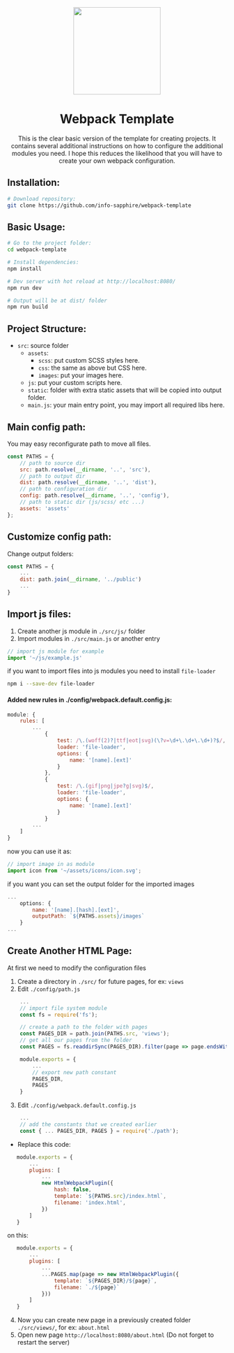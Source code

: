 <div align="center">
  <img width="200" height="200" src="https://webpack.js.org/assets/icon-square-big.svg">
  <h1>Webpack Template</h1>
  <p>
    This is the clear basic version of the template for creating projects. It contains several additional instructions on how to configure the additional modules you need. I hope this reduces the likelihood that you will have to create your own webpack configuration.
  </p>
</div>

## Installation:

``` bash
# Download repository:
git clone https://github.com/info-sapphire/webpack-template
```
## Basic Usage:

``` bash
# Go to the project folder:
cd webpack-template

# Install dependencies:
npm install

# Dev server with hot reload at http://localhost:8080/
npm run dev

# Output will be at dist/ folder
npm run build
```

## Project Structure:

- `src`: source folder
  - `assets`:
    - `scss`: put custom SCSS styles here.
    - `css`: the same as above but CSS here.
    - `images`: put your images here.
  - `js`: put your custom scripts here.
  - `static`: folder with extra static assets that will be copied into output folder.
  - `main.js`: your main entry point, you may import all required libs here.

## Main config path:
You may easy reconfigurate path to move all files.
``` js
const PATHS = {
    // path to source dir
    src: path.resolve(__dirname, '..', 'src'),
    // path to output dir
    dist: path.resolve(__dirname, '..', 'dist'),
    // path to configuration dir
    config: path.resolve(__dirname, '..', 'config'),
    // path to static dir (js/scss/ etc ...)
    assets: 'assets'
};
```

## Customize config path:
Change output folders:
``` js
const PATHS = {
    ...
    dist: path.join(__dirname, '../public')
    ...
}
```

## Import js files:
1. Create another js module in `./src/js/` folder
2. Import modules in `./src/main.js` or another entry

``` js
// import js module for example
import '~/js/example.js'
```
if you want to import files into js modules you need to install `file-loader`

``` bash
npm i --save-dev file-loader
```
#### Added new rules in ./config/webpack.default.config.js:
``` js
module: {
    rules: [
        ...
            {
                test: /\.(woff(2)?|ttf|eot|svg)(\?v=\d+\.\d+\.\d+)?$/,
                loader: 'file-loader',
                options: {
                    name: '[name].[ext]'
                }
            },
            {
                test: /\.(gif|png|jpe?g|svg)$/,
                loader: 'file-loader',
                options: {
                    name: '[name].[ext]'
                }
            }
        ...
    ]
}
```

now you can use it as:

``` js
// import image in as module
import icon from '~/assets/icons/icon.svg';
```

if you want you can set the output folder for the imported images
``` js
...
    options: {
        name: '[name].[hash].[ext]',
        outputPath: `${PATHS.assets}/images`
    }
...
```
## Create Another HTML Page:
At first we need to modify the configuration files
1. Сreate a directory in `./src/` for future pages, for ex: `views`
2. Edit `./config/path.js`
``` js
    ...
    // import file system module
    const fs = require('fs');

    // create a path to the folder with pages
    const PAGES_DIR = path.join(PATHS.src, 'views');
    // get all our pages from the folder
    const PAGES = fs.readdirSync(PAGES_DIR).filter(page => page.endsWith('.html'));

    module.exports = {
        ...
        // export new path constant
        PAGES_DIR,
        PAGES
    }
```
3. Edit `./config/webpack.default.config.js`
``` js
    ...
    // add the constants that we created earlier
    const { ... PAGES_DIR, PAGES } = require('./path');
```
 - Replace this code:
 ``` js
    module.exports = {
        ...
        plugins: [
            ...
            new HtmlWebpackPlugin({
                hash: false,
                template: `${PATHS.src}/index.html`,
                filename: 'index.html',
            })
        ]
    }
 ```
 on this: 
 ``` js
    module.exports = {
        ...
        plugins: [
            ...
            ...PAGES.map(page => new HtmlWebpackPlugin({
                template: `${PAGES_DIR}/${page}`,
                filename: `./${page}`
            }))
        ]
    }
 ```
4. Now you can create new page in a previously created folder `./src/views/`, for ex: `about.html`
5. Open new page `http://localhost:8080/about.html` (Do not forget to restart the server)